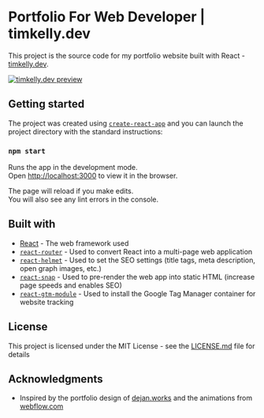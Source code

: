 # Portfolio For Web Developer | timkelly.dev

This project is the source code for my portfolio website built with React - [timkelly.dev](https://timkelly.dev/).

[![timkelly.dev preview](./preview.gif)](https://timkelly.dev/)

## Getting started

The project was created using [`create-react-app`](https://github.com/facebook/create-react-app) and you can launch the project directory with the standard instructions:

### `npm start`

Runs the app in the development mode.<br />
Open [http://localhost:3000](http://localhost:3000) to view it in the browser.

The page will reload if you make edits.<br />
You will also see any lint errors in the console.

## Built with

- [React](https://reactjs.org/) - The web framework used
- [`react-router`](https://github.com/ReactTraining/react-router) - Used to convert React into a multi-page web application
- [`react-helmet`](https://github.com/nfl/react-helmet) - Used to set the SEO settings (title tags, meta description, open graph images, etc.)
- [`react-snap`](https://github.com/nfl/react-helmet) - Used to pre-render the web app into static HTML (increase page speeds and enables SEO)
- [`react-gtm-module`](http://github.com/alinemorelli/react-gtm) - Used to install the Google Tag Manager container for website tracking

## License

This project is licensed under the MIT License - see the [LICENSE.md](LICENSE.md) file for details

## Acknowledgments

- Inspired by the portfolio design of [dejan.works](http://dejan.works/) and the animations from [webflow.com](https://webflow.com/)
